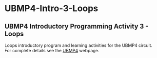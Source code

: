 # UBMP4-Intro-3-Loops

## UBMP4 Introductory Programming Activity 3 - Loops

Loops introductory program and learning activities for the UBMP4 circuit.
For complete details see the [UBMP4](https://mirobo.tech/ubmp4) webpage.